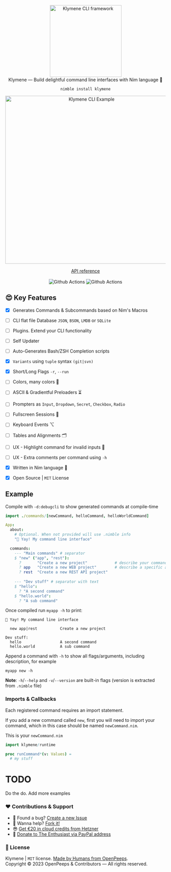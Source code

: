 <p align="center">
  <img src="https://raw.githubusercontent.com/openpeeps/klymene/main/.github/klymene.png" width="225px" alt="Klymene CLI framework"><br>
  Klymene &mdash; Build delightful command line interfaces with Nim language 👑
</p>

<p align="center">
  <code>nimble install klymene</code>
</p>

<p align="center">
  <img src="https://raw.githubusercontent.com/openpeeps/klymene/main/.github/klymene-example.png" width="526px" alt="Klymene CLI Example"><br>
</p>

<p align="center">
  <a href="https://openpeep.github.io/klymene/">API reference</a><br><br>
  <img src="https://github.com/openpeeps/klymene/workflows/test/badge.svg" alt="Github Actions"> <img src="https://github.com/openpeeps/klymene/workflows/docs/badge.svg" alt="Github Actions">
</p>


## 😍 Key Features
- [x] Generates Commands & Subcommands based on Nim's Macros
- [ ] CLI flat file Database `JSON`, `BSON`, `LMDB` or `SQLite`
- [ ] Plugins. Extend your CLI functionality
- [ ] Self Updater
- [ ] Auto-Generates Bash/ZSH Completion scripts
- [x] `Variants` using `tuple` syntax `(git|svn)`
- [x] Short/Long Flags `-r`, `--run`
- [ ] Colors, many colors 🌈
- [ ] ASCII & Gradientful Preloaders ⏳
- [ ] Prompters as `Input`, `Dropdown`, `Secret`, `Checkbox`, `Radio` 
- [ ] Fullscreen Sessions 🌌
- [ ] Keyboard Events ⌥
- [ ] Tables and Alignments 🗂
- [ ] UX - Highlight command for invalid inputs 🧐
- [ ] UX - Extra comments per command using `-h`
- [x] Written in Nim language 👑
- [x] Open Source | `MIT` License


## Example
Compile with `-d:debugcli` to show generated commands at compile-time 

```nim
import ./commands/[newCommand, helloCommand, helloWorldCommand]

App:
  about:
    # Optional. When not provided will use .nimble info
    "👋 Yay! My command line interface"

  commands:
    --- "Main commands" # separator
    $ "new" ("app", "rest"):
      ?       "Create a new project"            # describe your command
      ? app   "Create a new WEB project"        # describe a specific argument
      ? rest  "Create a new REST API project"
    
    --- "Dev stuff" # separator with text
    $ "hello":
      ? "A second command"
    $ "hello.world":
      ? "A sub command"
```

Once compiled run `myapp -h` to print:

```
👋 Yay! My command line interface

  new app|rest          Create a new project

Dev stuff:
  hello                 A second command
  hello.world           A sub command
```

Append a command with `-h` to show all flags/arguments, including description, for example
```
myapp new -h
```

**Note**: `-h`/`--help` and `-v`/`--version` are built-in flags (version is extracted from `.nimble` file)


### Imports & Callbacks
Each registered command requires an import statement.

If you add a new command called `new`, first you will need to import your command,
which in this case should be named `newCommand.nim`.

This is your `newCommand.nim`
```nim
import klymene/runtime

proc runCommand*(v: Values) =
  # my stuff
```

# TODO
Do the do. Add more examples

### ❤ Contributions & Support
- 🐛 Found a bug? [Create a new Issue](https://github.com/openpeeps/klymene/issues)
- 👋 Wanna help? [Fork it!](https://github.com/openpeeps/klymene/fork)
- 😎 [Get €20 in cloud credits from Hetzner](https://hetzner.cloud/?ref=Hm0mYGM9NxZ4)
- 🥰 [Donate to The Enthusiast via PayPal address](https://www.paypal.com/donate/?hosted_button_id=RJK3ZTDWPL55C)

### 🎩 License
Klymene | `MIT` license. [Made by Humans from OpenPeeps](https://github.com/openpeeps).<br>
Copyright &copy; 2023 OpenPeeps & Contributors &mdash; All rights reserved.